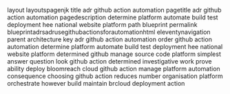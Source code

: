layout layoutspagenjk title adr github action automation pagetitle adr github action automation pagedescription determine platform automate build test deployment hee national website platform path blueprint permalink blueprintadrsadrusegithubactionsforautomationhtml eleventynavigation parent architecture key adr github action automation order github action automation determine platform automate build test deployment hee national website platform determined github manage source code platform simplest answer question look github action determined investigative work prove ability deploy bloomreach cloud github action manage platform automation consequence choosing github action reduces number organisation platform orchestrate however build maintain brcloud deployment action
